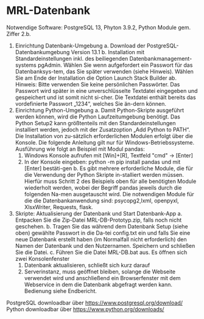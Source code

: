 # MRL-Datenbank
Notwendige Software: PostgreSQL 13, Phyton 3.9.2, Python Module gem. Ziffer 2.b.

 1. Einrichtung Datenbank-Umgebung
  a. Download der PostgreSQL-Datenbankumgebung Version 13.1
  b. Installation mit Standardeinstellungen inkl. des beiliegenden Datenbankmanagement-systems pgAdmin. Wählen Sie wenn aufgefordert ein Passwort für das Datenbanksys-tem, das Sie   später verwenden (siehe Hinweis). Wählen Sie am Ende der Installation die Option Launch Stack Builder ab.
  Hinweis: Bitte verwenden Sie keine persönlichen Passwörter. Das Passwort wird später in eine unverschlüsselte Textdatei eingegeben und gespeichert und ist somit nicht si-cher.     Die Textdatei enthält bereits das vordefinierte Passwort „1234“, welches Sie än-dern können.
2. Einrichtung Python-Umgebung
  a. Damit Python-Skripte ausgeführt werden können, wird die Python Laufzeitumgebung benötigt. Das Python Setup2 kann größtenteils mit den Standardeinstellungen installiert        werden, jedoch mit der Zusatzoption „Add Python to PATH“. Die Installation von zu-sätzlich erforderlichen Modulen erfolgt über die Konsole. Die folgende Anleitung gilt nur für Windows-Betriebssysteme. Ausführung wie folgt an Beispiel mit Modul pandas:
    1. Windows Konsole aufrufen mit [Win]+[R], Textfeld "cmd" -> [Enter]
    2. In der Konsole eingeben: python -m pip install pandas und mit [Enter] bestäti-gen
  b. Es gibt mehrere erforderliche Module, die für die Verwendung der Python Skripte in-stalliert werden müssen. Hierfür muss Schritt 2 des Beispiels oben für alle benötigten  Module wiederholt werden, wobei der Begriff pandas jeweils durch die folgenden Na-men ausgetauscht wird. Die notwendigen Module für die die Datenbankanwendung sind: psycopg2,lxml, openpyxl, XlsxWriter, Requests, flask.
3. Skripte: Aktualisierung der Datenbank und Start Datenbank-App
  a. Entpacken Sie die Zip-Datei MRL-DB-Prototyp.zip, falls noch nicht geschehen.
  b. Tragen Sie das während dem Datenbank Setup (siehe oben) gewählte Passwort in die Da-tei config.txt ein und falls Sie eine neue Datenbank erstellt haben (im Normalfall nicht   erforderlich) den Namen der Datenbank und den Nutzernamen. Speichern und schließen Sie die Datei.
  c. Führen Sie die Datei MRL-DB.bat aus. Es öffnen sich zwei Konsolenfenster
    1. Datenbank aktualisieren, schließt sich kurz darauf
    2. Serverinstanz, muss geöffnet bleiben, solange die Webseite verwendet wird
  und anschließend ein Browserfenster mit dem Webservice in dem die Datenbank abgefragt werden kann. Bedienung siehe Endbericht.


PostgreSQL downloadbar über https://www.postgresql.org/download/
<br/>Python downloadbar über https://www.python.org/downloads/
